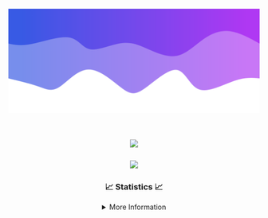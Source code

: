 ![Header](./IMG_4001.png)
<div align="center">

<h1 align="center">
  <a href="https://git.io/typing-svg">
    <img src="https://readme-typing-svg.herokuapp.com/?lines=Welcome+to+my+profile!+👋;JavaScript+developer.;&center=true&size=25">
  </a>
</h1>

<p align="center">
  <img src="https://lanyard.cnrad.dev/api/624702585596805130" />
</p>

### 📈 Statistics 📈
<details>
    <summary>More Information</summary>
    <br/>

<!--START_SECTION:waka-->
![Code Time](http://img.shields.io/badge/Code%20Time-1%20hr%2047%20mins-blue)

![Profile Views](http://img.shields.io/badge/Profile%20Views-109-blue)

**🐱 My GitHub Data** 

> 📦 857 Bytes Used in GitHub's Storage 
 > 
> 🏆 22 Contributions in the Year 2023
 > 
> 🚫 Not Opted to Hire
 > 
> 📜 5 Public Repositories 
 > 
> 🔑 1 Private Repositories 
 > 
**I'm an Early 🐤** 

```text
🌞 Morning                123 commits         █████░░░░░░░░░░░░░░░░░░░░   21.81 % 
🌆 Daytime                212 commits         █████████░░░░░░░░░░░░░░░░   37.59 % 
🌃 Evening                203 commits         █████████░░░░░░░░░░░░░░░░   35.99 % 
🌙 Night                  26 commits          █░░░░░░░░░░░░░░░░░░░░░░░░   04.61 % 
```
📅 **I'm Most Productive on Thursday** 

```text
Monday                   87 commits          ████░░░░░░░░░░░░░░░░░░░░░   15.43 % 
Tuesday                  68 commits          ███░░░░░░░░░░░░░░░░░░░░░░   12.06 % 
Wednesday                109 commits         █████░░░░░░░░░░░░░░░░░░░░   19.33 % 
Thursday                 122 commits         █████░░░░░░░░░░░░░░░░░░░░   21.63 % 
Friday                   57 commits          ███░░░░░░░░░░░░░░░░░░░░░░   10.11 % 
Saturday                 56 commits          ██░░░░░░░░░░░░░░░░░░░░░░░   09.93 % 
Sunday                   65 commits          ███░░░░░░░░░░░░░░░░░░░░░░   11.52 % 
```


📊 **This Week I Spent My Time On** 

```text
🕑︎ Time Zone: America/New_York

💬 Programming Languages: 
Java                     1 hr 8 mins         ████████████████░░░░░░░░░   63.18 % 
Markdown                 22 mins             █████░░░░░░░░░░░░░░░░░░░░   20.77 % 
YAML                     15 mins             ████░░░░░░░░░░░░░░░░░░░░░   14.41 % 
XML                      1 min               ░░░░░░░░░░░░░░░░░░░░░░░░░   01.65 % 
CLASS                    0 secs              ░░░░░░░░░░░░░░░░░░░░░░░░░   00.00 % 

🔥 Editors: 
IntelliJ                 1 hr 47 mins        █████████████████████████   100.00 % 

🐱‍💻 Projects: 
Oxygen                   1 hr 16 mins        ██████████████████░░░░░░░   71.03 % 
Prison                   27 mins             ██████░░░░░░░░░░░░░░░░░░░   25.52 % 
Carbon                   3 mins              █░░░░░░░░░░░░░░░░░░░░░░░░   03.45 % 
Unknown Project          0 secs              ░░░░░░░░░░░░░░░░░░░░░░░░░   00.00 % 

💻 Operating System: 
Windows                  1 hr 47 mins        █████████████████████████   100.00 % 
```

**I Mostly Code in Java** 

```text
Java                     12 repos            ████████████████████░░░░░   80.00 % 
JavaScript               2 repos             ███░░░░░░░░░░░░░░░░░░░░░░   13.33 % 
C++                      1 repo              ██░░░░░░░░░░░░░░░░░░░░░░░   06.67 % 
```



**Timeline**

![Lines of Code chart](https://raw.githubusercontent.com/DevDipin/DevDipin/main/assets/bar_graph.png)


 Last Updated on 16/09/2023 09:08:50 UTC
<!--END_SECTION:waka-->

![Footer](./IMG_4002.png)